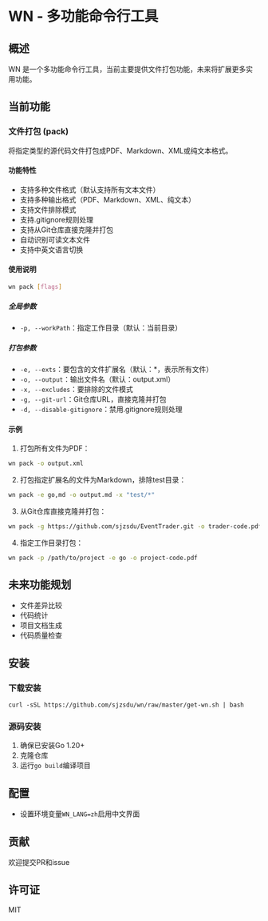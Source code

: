 # WN - 多功能命令行工具

## 概述
WN 是一个多功能命令行工具，当前主要提供文件打包功能，未来将扩展更多实用功能。

## 当前功能

### 文件打包 (pack)
将指定类型的源代码文件打包成PDF、Markdown、XML或纯文本格式。

#### 功能特性
- 支持多种文件格式（默认支持所有文本文件）
- 支持多种输出格式（PDF、Markdown、XML、纯文本）
- 支持文件排除模式
- 支持.gitignore规则处理
- 支持从Git仓库直接克隆并打包
- 自动识别可读文本文件
- 支持中英文语言切换

#### 使用说明
```bash
wn pack [flags]
```

##### 全局参数
- `-p, --workPath`：指定工作目录（默认：当前目录）

##### 打包参数
- `-e, --exts`：要包含的文件扩展名（默认：*，表示所有文件）
- `-o, --output`：输出文件名（默认：output.xml）
- `-x, --excludes`：要排除的文件模式
- `-g, --git-url`：Git仓库URL，直接克隆并打包
- `-d, --disable-gitignore`：禁用.gitignore规则处理

#### 示例
1. 打包所有文件为PDF：
```bash
wn pack -o output.xml
```

2. 打包指定扩展名的文件为Markdown，排除test目录：
```bash
wn pack -e go,md -o output.md -x "test/*"
```

3. 从Git仓库直接克隆并打包：
```bash
wn pack -g https://github.com/sjzsdu/EventTrader.git -o trader-code.pdf
```

4. 指定工作目录打包：
```bash
wn pack -p /path/to/project -e go -o project-code.pdf
```

## 未来功能规划
- 文件差异比较
- 代码统计
- 项目文档生成
- 代码质量检查

## 安装

### 下载安装 
```
curl -sSL https://github.com/sjzsdu/wn/raw/master/get-wn.sh | bash
```

### 源码安装
1. 确保已安装Go 1.20+
2. 克隆仓库
3. 运行`go build`编译项目

## 配置
- 设置环境变量`WN_LANG=zh`启用中文界面

## 贡献
欢迎提交PR和issue

## 许可证
MIT
